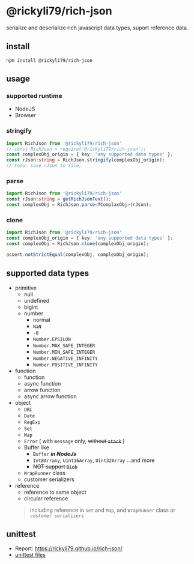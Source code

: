 # @rickyli79/rich-json
serialize and deserialize rich javascript data types, suport reference data.

## install
```
npm install @rickyli79/rich-json
```

## usage

### supported runtime
- NodeJS
- Browser

### stringify
```typescript
import RichJson from '@rickyli79/rich-json'
// const RichJson = require('@rickyli79/rich-json');
const complexObj_origin = { key: 'any supported data types' };
const rJson:string = RichJson.stringify(complexObj_origin);
// todo: save rJson to file;
```
### parse
```typescript
import RichJson from '@rickyli79/rich-json'
const rJson:string = getRichJsonText();
const complexObj = RichJson.parse<TComplaxObj>(rJson);
```

### clone
```typescript
import RichJson from '@rickyli79/rich-json'
const complexObj_origin = { key: 'any supported data types' };
const complexObj = RichJson.clone(complexObj_origin);

assert.notStrictEqual(complexObj, complexObj_origin);
```

## supported data types
- primitive
  - null
  - undefined
  - bigint
  - number
    - normal
    - `NaN`
    - `-0`
    - `Number.EPSILON`
    - `Number.MAX_SAFE_INTEGER`
    - `Number.MIN_SAFE_INTEGER`
    - `Number.NEGATIVE_INFINITY`
    - `Number.POSITIVE_INFINITY`
- function
  - function
  - async function
  - arrow function
  - async arrow function
- object
  - `URL`
  - `Date`
  - `RegExp`
  - `Set`
  - `Map`
  - `Error` ( with `message` only, ~~without `stack`~~ )
  - Buffer like
    - `Buffer` ***in NodeJs***
    - `Int8Arrany`, `Uint16Array`, `Uint32Array` ...and more
    - ~~NOT support `Blob`~~
  - `WrapRunner` class
  - customer serializers
- reference
  - reference to same object
  - circular reference
  > including reference in `Set` and `Map`, and `WrapRunner` class or `customer serializers`

## unittest 
- Report: https://rickyli79.github.io/rich-json/
- [unittest files](https://github.com/RickyLi79/rich-json/tree/main/test)